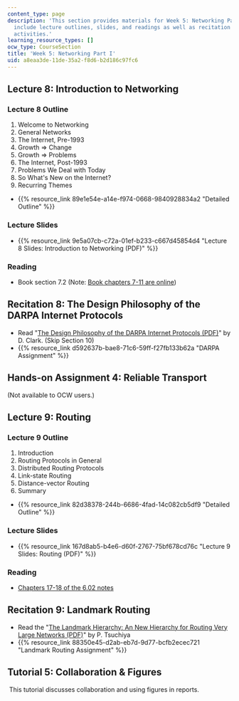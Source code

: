 ```yaml
---
content_type: page
description: 'This section provides materials for Week 5: Networking Part I. Materials
  include lecture outlines, slides, and readings as well as recitation and assignment
  activities.'
learning_resource_types: []
ocw_type: CourseSection
title: 'Week 5: Networking Part I'
uid: a8eaa3de-11de-35a2-f8d6-b2d186c97fc6
---
```


Lecture 8: Introduction to Networking
-------------------------------------

### Lecture 8 Outline

1.  Welcome to Networking
2.  General Networks
3.  The Internet, Pre-1993
4.  Growth => Change
5.  Growth => Problems
6.  The Internet, Post-1993
7.  Problems We Deal with Today
8.  So What's New on the Internet?
9.  Recurring Themes

*   {{% resource_link 89e1e54e-a14e-f974-0668-9840928834a2 "Detailed Outline" %}}

### Lecture Slides

*   {{% resource_link 9e5a07cb-c72a-01ef-b233-c667d45854d4 "Lecture 8 Slides: Introduction to Networking (PDF)" %}}

### Reading

*   Book section 7.2 (Note: [Book chapters 7-11 are online](/courses/res-6-004-principles-of-computer-system-design-an-introduction-spring-2009/pages/online-textbook))

Recitation 8: The Design Philosophy of the DARPA Internet Protocols
-------------------------------------------------------------------

*   Read "[The Design Philosophy of the DARPA Internet Protocols (PDF)](http://ccr.sigcomm.org/archive/1995/jan95/ccr-9501-clark.pdf)" by D. Clark. (Skip Section 10)
*   {{% resource_link d592637b-bae8-71c6-59ff-f27fb133b62a "DARPA Assignment" %}}

Hands-on Assignment 4: Reliable Transport
-----------------------------------------

(Not available to OCW users.)

Lecture 9: Routing
------------------

### Lecture 9 Outline

1.  Introduction
2.  Routing Protocols in General
3.  Distributed Routing Protocols
4.  Link-state Routing
5.  Distance-vector Routing
6.  Summary

*   {{% resource_link 82d38378-244b-6686-4fad-14c082cb5df9 "Detailed Outline" %}}

### Lecture Slides

*   {{% resource_link 167d8ab5-b4e6-d60f-2767-75bf678cd76c "Lecture 9 Slides: Routing (PDF)" %}}

### Reading

*   [Chapters 17-18 of the 6.02 notes](/courses/6-02-introduction-to-eecs-ii-digital-communication-systems-fall-2012/pages/readings)

Recitation 9: Landmark Routing
------------------------------

*   Read the "[The Landmark Hierarchy: An New Hierarchy for Routing Very Large Networks (PDF)](http://www.cs.cornell.edu/people/francis/p35-tsuchiya.pdf)" by P. Tsuchiya
*   {{% resource_link 88350e45-d2ab-eb7d-9d77-bcfb2ecec721 "Landmark Routing Assignment" %}}

Tutorial 5: Collaboration & Figures
-----------------------------------

 This tutorial discusses collaboration and using figures in reports.
